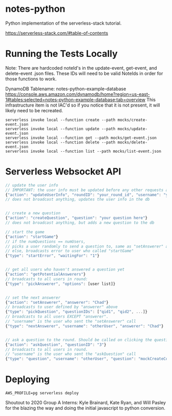 # notes-python
Python implementation of the serverless-stack tutorial.

https://serverless-stack.com/#table-of-contents



# Running the Tests Locally
Note: There are hardcoded noteId's in the update-event, get-event, and delete-event .json files. These IDs will need to be valid NoteIds in order for those functions to work.

DynamoDB Tablename: notes-python-example-database
https://console.aws.amazon.com/dynamodb/home?region=us-east-1#tables:selected=notes-python-example-database;tab=overview
This infrastructure item is not IAC'd so if you notice that it is not present, it will likely need to be recreated.
```
serverless invoke local --function create --path mocks/create-event.json
serverless invoke local --function update --path mocks/update-event.json
serverless invoke local --function get --path mocks/get-event.json
serverless invoke local --function delete --path mocks/delete-event.json
serverless invoke local --function list --path mocks/list-event.json
```

# Serverless Websocket API
```javascript
// update the user info 
// IMPORTANT: the user info must be updated before any other requests are made, becasue everything is tied to the round
{"action": "updateUserInfo", "roundID": "your_round_id", "username": "your_user_name"}
// does not broadcast anything, updates the user info in the db


// create a new question
{"action": "createQuestion", "question": "your question here"}
// does not broadcast anything, but adds a new question to the db

// start the game
{"action": "startGame"}
// if the numQuestions == numUsers,
// picks a user randomly to send a question to, same as "setAnswerer" action
// else, broadcasts error to user who called "startGame"
{"type": "startError", "waitingFor": "1"}


// get all users who haven't answered a question yet
{"action": "getPotentialAnswerers"} 
// broadcasts to all users in round:
{"type": "pickAnswerer", "options": [user list]}


// set the next answerer
{"action": "setAnswerer", "answerer": "Chad"}
// broadcasts to user defined by "answerer" above
{"type": "pickQuestion", "questionIDs": ["qid1", "qid2", ...]}
// broadcasts to all users EXCEPT "answerer". 
// "username" is the user who sent the "setAnswerer" call
{"type": "nextAnswerer", "username": "otherUser", "answerer": "Chad"}


// ask a question to the round. Should be called on clicking the question tile
{"action": "askQuestion", "questionID": "3"}
// broadcasts to all users in round.
// "username" is the user who sent the "askQuestion" call
{"type": "question", "username": "otherUser", "question": "mockCreateContent"}
```


# Deploying
`AWS_PROFILE=pg serverless deploy`

Shoutout to 2020 Group A Interns: Kyle Brainard, Kate Ryan, and Will Pasley for the blazing the way and doing the initial javascript to python conversion.
